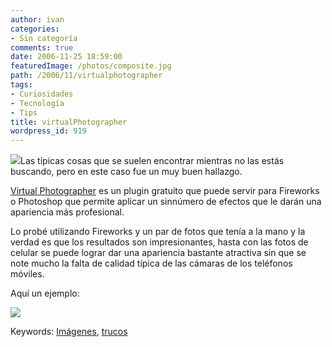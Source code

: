 ```yaml
---
author: ivan
categories:
- Sin categoría
comments: true
date: 2006-11-25 18:59:00
featuredImage: /photos/composite.jpg
path: /2006/11/virtualphotographer
tags:
- Curiosidades
- Tecnología
- Tips
title: virtualPhotographer
wordpress_id: 919
---
```


[![](https://www.optikvervelabs.com/images/composite.jpg)](https://www.optikvervelabs.com/images/composite.jpg)Las típicas cosas que se suelen encontrar mientras no las estás buscando, pero en este caso fue un muy buen hallazgo.

[Virtual Photographer](https://www.optikvervelabs.com/) es un plugin gratuito que puede servir para Fireworks o Photoshop que permite aplicar un sinnúmero de efectos que le darán una apariencia más profesional.

Lo probé utilizando Fireworks y un par de fotos que tenía a la mano y la verdad es que los resultados son impresionantes, hasta con las fotos de celular se puede lograr dar una apariencia bastante atractiva sin que se note mucho la falta de calidad típica de las cámaras de los teléfonos móviles.

Aquí un ejemplo:

[![](https://photos1.blogger.com/x/blogger/5311/455/320/648772/e-van_collage.jpg)](https://photos1.blogger.com/x/blogger/5311/455/1600/179045/e-van_collage.jpg)

Keywords: [Imágenes](https://www.technorati.com/tags/im%C3%A1genes), [trucos](https://www.technorati.com/tags/trucos)